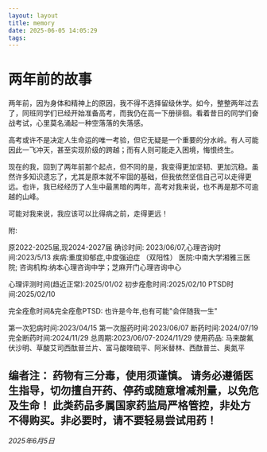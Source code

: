 ```yaml
---
layout: layout
title: memory
date: 2025-06-05 14:05:29
tags:
---
```


# 两年前的故事

两年前，因为身体和精神上的原因，我不得不选择留级休学。如今，整整两年过去了，同班同学们已经开始准备高考，而我仍在高一下册徘徊。看着昔日的同学们奋战考试，心里莫名涌起一种空落落的失落感。

高考或许不是决定人生命运的唯一考验，但它无疑是一个重要的分水岭。有人可能因此一飞冲天，甚至实现阶级的跨越；而有人则可能走入困境，悔恨终生。

现在的我，回到了两年前那个起点，但不同的是，我变得更加坚韧、更加沉稳。虽然许多知识遗忘了，尤其是原本就不牢固的基础，但我依然坚信自己可以走得更远。也许，我已经经历了人生中最黑暗的两年，高考对我来说，也不再是那不可逾越的山峰。

可能对我来说，我应该可以比得病之前，走得更远！

附:

原2022-2025届,现2024-2027届
确诊时间: 2023/06/07,心理咨询时间:2023/5/13
疾病:重度抑郁症,中度强迫症 （双阳性）
医院:中南大学湘雅三医院;
咨询机构:纳本心理咨询中学；芝麻开门心理咨询中心

心理评测时间(趋近正常):2025/01/02
初步痊愈时间:2025/02/10
PTSD时间:2025/02/10

完全痊愈时间&完全痊愈PTSD: 也许是今年,也有可能"会伴随我一生"

第一次犯病时间:2023/04/15
第一次服药时间:2023/06/07
断药时间:2024/07/19
完全断药时间:2024/11/29
总周期:2023/06/07-2024/11/29
使用药品: 马来酸氟伏沙明、草酸艾司西酞普兰片、富马酸喹硫平、阿米替林、西酞普兰、奥氮平

编者注： 药物有三分毒，使用须谨慎。
        请务必遵循医生指导，切勿擅自开药、停药或随意增减剂量，以免危及生命！
        此类药品多属国家药监局严格管控，非处方不得购买。非必要时，请不要轻易尝试用药！
---

*2025年6月5日*
<link rel="stylesheet" href="https://cdn.jsdelivr.net/npm/aplayer@1.10/dist/APlayer.min.css" />
<script src="https://cdn.jsdelivr.net/npm/aplayer@1.10/dist/APlayer.min.js"></script>

<div id="aplayer"></div>

<script>
  const ap = new APlayer({
    container: document.getElementById('aplayer'),
    fixed: true,      // 固定播放器底部，可删
    autoplay: true,
    audio: [
      {
        name: '破茧',
        artist: '张韶涵',
        url: 'https://music.ourgot.cn/pojiang.mp3',
        cover: 'https://music.ourgot.cn/pojiang.png',
        lrc: 'https://music.ourgot.cn/renshijian.lrc',
        lrcType: 3  // 代表歌词是外链格式
      },
      {
        name: '无名的人',
        artist: '张韶涵',
        url: 'https://music.ourgot.cn/wumingderen.mp3',
        cover: 'https://music.ourgot.cn/wumingderen.png',
        lrc: 'https://music.ourgot.cn/renshijian.lrc',
        lrcType: 3  // 代表歌词是外链格式
      },
      {
        name: '暮色回响',
        artist: '张韶涵',
        url: 'https://music.ourgot.cn/musehuixiang.mp3',
        cover: 'https://music.ourgot.cn/musehuixiang.png',
        lrc: 'https://music.ourgot.cn/renshijian.lrc',
        lrcType: 3  // 代表歌词是外链格式
      },
      {
        name: '人世间',
        artist: '雷佳',
        url: 'https://music.ourgot.cn/renshijian.mp3',
        cover: 'https://music.ourgot.cn/renshijian.jpg',
        lrc: 'https://music.ourgot.cn/renshijian.lrc',
        lrcType: 3  // 代表歌词是外链格式
      }
      
    ]
  });
</script>